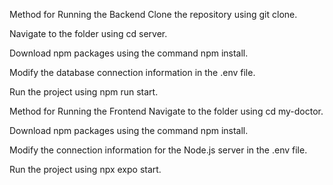 Method for Running the Backend
Clone the repository using git clone.

Navigate to the folder using cd server.

Download npm packages using the command npm install.

Modify the database connection information in the .env file.

Run the project using npm run start.

Method for Running the Frontend
Navigate to the folder using cd my-doctor.

Download npm packages using the command npm install.

Modify the connection information for the Node.js server in the .env file.

Run the project using npx expo start.
